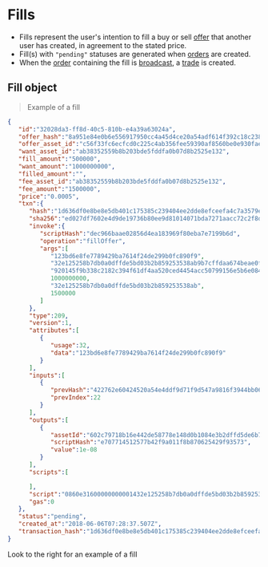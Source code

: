 # Fills

* Fills represent the user's intention to fill a buy or sell [offer](#offers) that another user has created, in agreement
to the stated price.
* Fill(s) with `"pending"` statuses are generated when [orders](#orders) are created.
* When the [order](#orders) containing the fill is [broadcast](#broadcast-orders), a [trade](#trades) is created.

## Fill object

> Example of a fill

```json
{
   "id":"32028da3-ff8d-40c5-810b-e4a39a63024a",
   "offer_hash":"8a951e84e0b6e556917950cc4a45d4ce20a54adf614f392c18c238b3f9450192",
   "offer_asset_id":"c56f33fc6ecfcd0c225c4ab356fee59390af8560be0e930faebe74a6daff7c9b",
   "want_asset_id":"ab38352559b8b203bde5fddfa0b07d8b2525e132",
   "fill_amount":"500000",
   "want_amount":"1000000000",
   "filled_amount":"",
   "fee_asset_id":"ab38352559b8b203bde5fddfa0b07d8b2525e132",
   "fee_amount":"1500000",
   "price":"0.0005",
   "txn":{
      "hash":"1d636df0e8be8e5db401c175385c239404ee2dde8efceefa4c7a3579eed9e0c7",
      "sha256":"ed027df7602e4d9de19736b80ee9d81014071bda7271aacc72c2f8d09d6146f4",
      "invoke":{
         "scriptHash":"dec966baae02856d4ea183969f80eba7e7199b6d",
         "operation":"fillOffer",
         "args":[
            "123bd6e8fe7789429ba7614f24de299b0fc890f9",
            "32e125258b7db0a0dffde5bd03b2b859253538ab9b7cffdaa674beae0f930ebe6085af9093e5fe56b34a5c220ccdcf6efc336fc5",
            "920145f9b338c2182c394f61df4aa520ced4454acc50799156e5b6e0841e958a",
            1000000000,
            "32e125258b7db0a0dffde5bd03b2b859253538ab",
            1500000
         ]
      },
      "type":209,
      "version":1,
      "attributes":[
         {
            "usage":32,
            "data":"123bd6e8fe7789429ba7614f24de299b0fc890f9"
         }
      ],
      "inputs":[
         {
            "prevHash":"422762e60424520a54e4ddf9d71f9d547a9816f3944bb066d5f4e35d83c12125",
            "prevIndex":22
         }
      ],
      "outputs":[
         {
            "assetId":"602c79718b16e442de58778e148d0b1084e3b2dffd5de6b7b16cee7969282de7",
            "scriptHash":"e707714512577b42f9a011f8b870625429f93573",
            "value":1e-08
         }
      ],
      "scripts":[

      ],
      "script":"0860e31600000000001432e125258b7db0a0dffde5bd03b2b859253538ab0800ca9a3b0000000020920145f9b338c2182c394f61df4aa520ced4454acc50799156e5b6e0841e958a3432e125258b7db0a0dffde5bd03b2b859253538ab9b7cffdaa674beae0f930ebe6085af9093e5fe56b34a5c220ccdcf6efc336fc514123bd6e8fe7789429ba7614f24de299b0fc890f956c10966696c6c4f66666572676d9b19e7a7eb809f9683a14e6d8502aeba66c9de",
      "gas":0
   },
   "status":"pending",
   "created_at":"2018-06-06T07:28:37.507Z",
   "transaction_hash":"1d636df0e8be8e5db401c175385c239404ee2dde8efceefa4c7a3579eed9e0c7"
}
```   

Look to the right for an example of a fill
